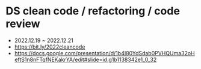 # DS clean code / refactoring / code review 
- 2022.12.19 ~ 2022.12.21 
- https://bit.ly/2022cleancode 
- https://docs.google.com/presentation/d/1b4I80YdSdab0PVHQUma32oHeftS1n8nFTqfNEKakrYA/edit#slide=id.g1b1138342e1_0_32 
